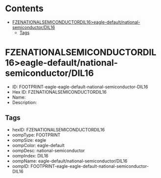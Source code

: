 



Contents
========

* [FZENATIONALSEMICONDUCTORDIL16>eagle-default/national-semiconductor/DIL16](#fzenationalsemiconductordil16eagle-defaultnational-semiconductordil16)
	* [Tags](#tags)

# FZENATIONALSEMICONDUCTORDIL16>eagle-default/national-semiconductor/DIL16

- ID: FOOTPRINT-eagle-eagle-default-national-semiconductor-DIL16
- Hex ID: FZENATIONALSEMICONDUCTORDIL16
- Name: 
- Description: 

## Tags

- hexID: FZENATIONALSEMICONDUCTORDIL16
- oompType: FOOTPRINT
- oompSize: eagle
- oompColor: eagle-default
- oompDesc: national-semiconductor
- oompIndex: DIL16
- oompName: eagle-default/national-semiconductor/DIL16
- oompID: FOOTPRINT-eagle-eagle-default-national-semiconductor-DIL16
